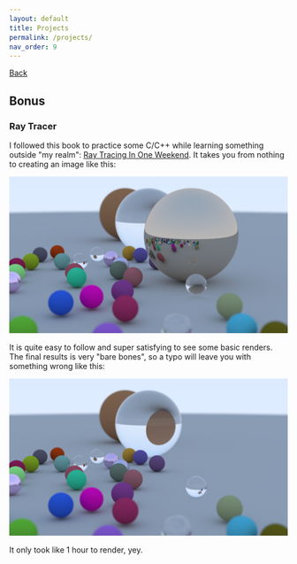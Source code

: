 ```yaml
---
layout: default
title: Projects
permalink: /projects/
nav_order: 9
---
```


[Back](/projects/)

## Bonus

### Ray Tracer

I followed this book to practice some C/C++ while learning something outside "my realm": [Ray Tracing In One Weekend](https://raytracing.github.io/books/RayTracingInOneWeekend.html). It takes you from nothing to creating an image like this:

![Final rendered image](/images/projects/craysiete/lindissimo.png)

It is quite easy to follow and super satisfying to see some basic renders. The final results is very "bare bones", so a typo will leave you with something wrong like this:

![Oopsie](/images/projects/craysiete/lindissirrissimo.png)

It only took like 1 hour to render, yey.
